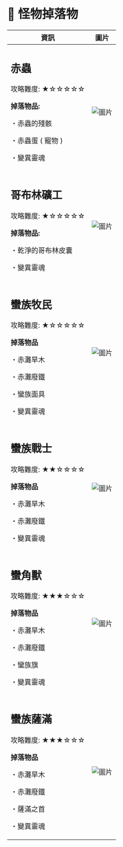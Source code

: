 # 🍂 怪物掉落物

| 資訊                                                                                                                             | 圖片                                                                                                                                                        |
| ------------------------------------------------------------------------------------------------------------------------------ | --------------------------------------------------------------------------------------------------------------------------------------------------------- |
| <h2><strong>赤蟲</strong></h2><p>攻略難度:  ★☆☆☆☆☆</p><p><strong>掉落物品:</strong></p><p>・赤蟲的殘骸</p><p>・赤蟲蛋 ( 寵物 )</p><p>・變異靈魂</p>       | <p><br><img src="https://media.discordapp.net/attachments/950060167305773067/950065698665791528/Screenshot_1.png" alt="圖片"></p>                           |
| <h2><strong>哥布林礦工</strong></h2><p>攻略難度:  ★☆☆☆☆☆</p><p><strong>掉落物品:</strong></p><p>・乾淨的哥布林皮囊</p><p>・變異靈魂</p>                   | ![圖片](https://media.discordapp.net/attachments/950060167305773067/950069147474231356/Screenshot\_2.png?width=321\&height=300)                             |
| <h2><strong>蠻族牧民</strong></h2><p>攻略難度:  ★☆☆☆☆☆</p><p><strong>掉落物品</strong></p><p>・赤灘旱木</p><p>・赤灘廢鐵</p><p>・蠻族面具</p><p>・變異靈魂</p> | ![圖片](https://media.discordapp.net/attachments/950060167305773067/950070843319410729/Screenshot\_3.png?width=245\&height=300)                             |
| <h2><strong>蠻族戰士</strong></h2><p>攻略難度:  ★★☆☆☆☆</p><p><strong>掉落物品</strong></p><p>・赤灘旱木</p><p>・赤灘廢鐵</p><p>・變異靈魂</p>             | ![圖片](https://media.discordapp.net/attachments/950060167305773067/950071974338629652/Screenshot\_4.png?width=356\&height=300)                             |
| <h2><strong>蠻角獸</strong></h2><p>攻略難度:  ★★★☆☆☆</p><p><strong>掉落物品</strong></p><p>・赤灘旱木</p><p>・赤灘廢鐵</p><p>・蠻族旗</p><p>・變異靈魂</p>   | ![圖片](https://media.discordapp.net/attachments/950060167305773067/950072557766332426/Screenshot\_5.png?width=355\&height=300)                             |
| <h2><strong>蠻族薩滿</strong></h2><p>攻略難度:  ★★★☆☆☆</p><p><strong>掉落物品</strong></p><p>・赤灘旱木</p><p>・赤灘廢鐵</p><p>・薩滿之首</p><p>・變異靈魂</p> | <p><br><img src="https://media.discordapp.net/attachments/950060167305773067/950073252678606858/Screenshot_6.png?width=264&#x26;height=300" alt="圖片"></p> |

##
